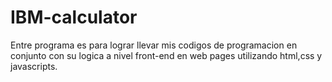 # IBM-calculator
Entre programa es para lograr llevar mis codigos de programacion en conjunto con su logica a nivel front-end en web pages utilizando html,css y javascripts.
